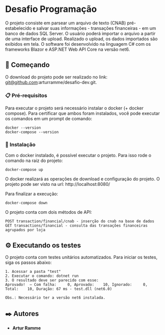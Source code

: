 # Desafio Programação

O projeto consiste em parsear um arquivo de texto (CNAB) pré-estabelecido e salvar suas informações - transações financeiras - em um banco de dados SQL Server. O usuário poderá importar o arquivo a partir de uma interface de upload. Realizado o upload, os dados importados são exibidos em tela. O software foi desenvolvido na linguagem C# com os frameworks Blazor e ASP.NET Web API Core na versão net6. 

## 🚀 Começando

O download do projeto pode ser realizado no link: git@github.com:arturramme/desafio-dev.git.

### 📋 Pré-requisitos

Para executar o projeto será necessário instalar o docker (+ docker compose). Para certificar que ambos foram instalados, você pode executar os comandos em um prompt de comando:

```
docker --version
docker-compose --version
```

### 🔧 Instalação

Com o docker instalado, é possível executar o projeto. Para isso rode o comando na raiz do projeto:

```
docker-compose up
```

O docker realizará as operações de download e configuração do projeto. O projeto pode ser visto na url: http://localhost:8080/

Para finalizar a execução:
```
docker-compose down
```

O projeto conta com dois métodos de API:
```
POST transaction/financial/cnab - inserção do cnab na base de dados
GET transactions/financial - consulta das transações financeiras agrupados por loja
```

## ⚙️ Executando os testes

O projeto conta com testes unitários automatizados. Para iniciar os testes, siga os passos abaixo:
```
1. Acessar a pasta "test"
2. Executar o comando: dotnet run
3. O resultado deve ser parecido com esse:
Aprovado!  – Com falha:     0, Aprovado:    10, Ignorado:     0, Total:    10, Duração: 67 ms - test.dll (net6.0)

Obs.: Necessário ter a versão net6 instalada.
```

## ✒️ Autores

* **Artur Ramme**
